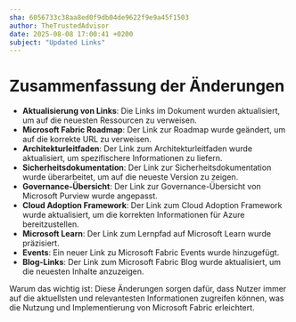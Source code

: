 ```yaml
---
sha: 6056733c38aa8ed0f9db04de9622f9e9a45f1503
author: TheTrustedAdvisor
date: 2025-08-08 17:00:41 +0200
subject: "Updated Links"
---
```


  # Zusammenfassung der Änderungen

- **Aktualisierung von Links**: Die Links im Dokument wurden aktualisiert, um auf die neuesten Ressourcen zu verweisen.
- **Microsoft Fabric Roadmap**: Der Link zur Roadmap wurde geändert, um auf die korrekte URL zu verweisen.
- **Architekturleitfaden**: Der Link zum Architekturleitfaden wurde aktualisiert, um spezifischere Informationen zu liefern.
- **Sicherheitsdokumentation**: Der Link zur Sicherheitsdokumentation wurde überarbeitet, um auf die neueste Version zu zeigen.
- **Governance-Übersicht**: Der Link zur Governance-Übersicht von Microsoft Purview wurde angepasst.
- **Cloud Adoption Framework**: Der Link zum Cloud Adoption Framework wurde aktualisiert, um die korrekten Informationen für Azure bereitzustellen.
- **Microsoft Learn**: Der Link zum Lernpfad auf Microsoft Learn wurde präzisiert.
- **Events**: Ein neuer Link zu Microsoft Fabric Events wurde hinzugefügt.
- **Blog-Links**: Der Link zum Microsoft Fabric Blog wurde aktualisiert, um die neuesten Inhalte anzuzeigen.

Warum das wichtig ist: Diese Änderungen sorgen dafür, dass Nutzer immer auf die aktuellsten und relevantesten Informationen zugreifen können, was die Nutzung und Implementierung von Microsoft Fabric erleichtert.
